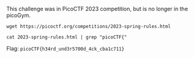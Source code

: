 This challenge was in PicoCTF 2023 competition, but is no longer in the picoGym.

```
wget https://picoctf.org/competitions/2023-spring-rules.html

cat 2023-spring-rules.html | grep "picoCTF{"
```

Flag: ```picoCTF{h34rd_und3r5700d_4ck_cba1c711}```
